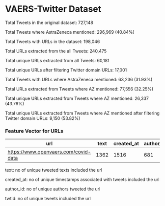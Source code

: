 # VAERS-Twitter Dataset

Total Tweets in the original dataset: 727,148

Total Tweets where AstraZeneca mentioned: 296,969 (40.84%)



Total Tweets with URLs in the dataset: 198,046

Total URLs extracted from the all Tweets: 240,475

Total unique URLs extracted from all Tweets: 60,181

Total unique URLs after filtering Twitter domain URLs: 17,001

Total Tweets with URLs where AstraZeneca mentioned: 63,236 (31.93%)

Total URLs extracted from Tweets where AZ mentioned: 77,556 (32.25%)

Total unique URLs extracted from Tweets where AZ mentioned: 26,337 (43.76%)

Total unique URLs extracted from Tweets where AZ mentioned after filtering Twitter domain URLs: 9,150 (53.82%)



### Feature Vector for URLs

| url                                  | text | created_at | author_id | twtid |
|--------------------------------------|------|------------|-----------|-------|
| https://www.openvaers.com/covid-data | 1362 | 1516       | 681       | 1516  |


text: no of unique tweeted texts included the url

created_at: no of unique timestamps associated with tweets included the url

author_id: no of unique authors tweeted the url

twtid: no of unique tweets included the url